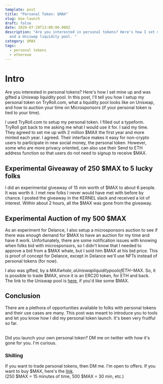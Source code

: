 ```yaml
---
template: post
title: "Personal Token: $MAX"
slug: max-launch
draft: false
date: 2020-07-29T13:00:00.000Z
description: "Are you interested in personal tokens? Here's how I set mine up
  and a Uniswap liquidity pool. "
category: $MAX
tags:
  - personal tokens
  - ethereum
---
```


# Intro 

Are you interested in personal tokens? Here's how I set mine up and was gifted a Uniswap liquidity pool. In this post, I'll tell you how I setup my personal token on TryRoll.com, what a liquidity pool looks like on Uniswap, and how to auction your time on Microsponsors (if your personal token is tied to your time). 

I used TryRoll.com to setup my personal token. I filled out a typeform. TryRoll got back to me asking me what I would use it for. I said my time. They agreed to set me up with 2 million $MAX the first year and more minted each year. I agreed. Their interface makes it easy for non-crypto users to participate in new social money, the personal token. However, some who are more privacy oriented, can also use their Send to ETH address function so that users do not need to signup to receive $MAX.

## Experimental Giveaway of 250 $MAX to 5 lucky folks

I did an experimental giveaway of 15 min worth of $MAX to about 6 people. It was worth it. I met new folks I never would have met with before by chance. I posted the giveaway in the KERNEL slack and received a lot of interest. Within about 2 hours, all the $MAX was gone from the giveaway.


## Experimental Auction of my 500 $MAX

As an experiment for Delance, I also setup a microsponsors auction to see if there was enough demand for $MAX to have an auction for my time and have it work. Unfortunately, there are some notification issues with knowing when folks bid with microsponsors, so I didn't know that I needed to approve a bid from a $MAX whale, but I sold him $MAX at his bid price. This is proof of concept for Delance, except in Delance we'll use NFTs instead of personal tokens (for now). 

I also was gifted, by a $MAX whale, a Uniswap liquidity pool of ETH-$MAX. So, it is possible to trade $MAX, since it is an ERC20 token, for ETH and back. The link to the Uniswap pool is <a href="https://uniswap.info/pair/0xdb41e3283D0b82476D475B8a2a3f1a0C3D82cA5E">here</a>, if you'd like some $MAX.


## Conclusion 

There are a plethora of opportunities available to folks with personal tokens and their use cases are many. This post was meant to introduce you to tools and let you know how I did my personal token launch. It's been very fruitful so far. <br/><br/>

Did you launch your own personal token? DM me on twitter with how it's gone for you. I'm curious. 

### Shilling 

If you want to trade personal tokens, then DM me. I'm open to offers. 
If you want to buy $MAX, here's the <a href="https://uniswap.info/pair/0xdb41e3283D0b82476D475B8a2a3f1a0C3D82cA5E">link</a>. <br/>
(250 $MAX = 15 minutes of time, 500 $MAX = 30 min, etc.)

